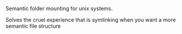 Semantic folder mounting for unix systems.

Solves the cruel experience that is symlinking when you want a more semantic file structure
